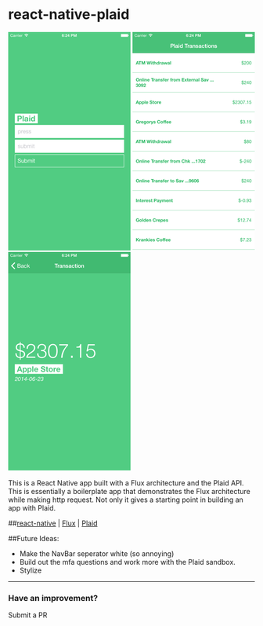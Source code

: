 # react-native-plaid

![1](./img/one.png) ![2](./img/two.png) ![3](./img/three.png)

This is a React Native app built with a Flux architecture and the Plaid API. This is essentially a boilerplate app that demonstrates the Flux architecture while making http request. Not only it gives a starting point in building an app with Plaid.

##[react-native](https://github.com/facebook/react-native) | [Flux](https://github.com/facebook/flux) | [Plaid](https://github.com/plaid)

##Future Ideas:
* Make the NavBar seperator white (so annoying)
* Build out the mfa questions and work more with the Plaid sandbox.
* Stylize

------------------------
### Have an improvement?
Submit a PR
